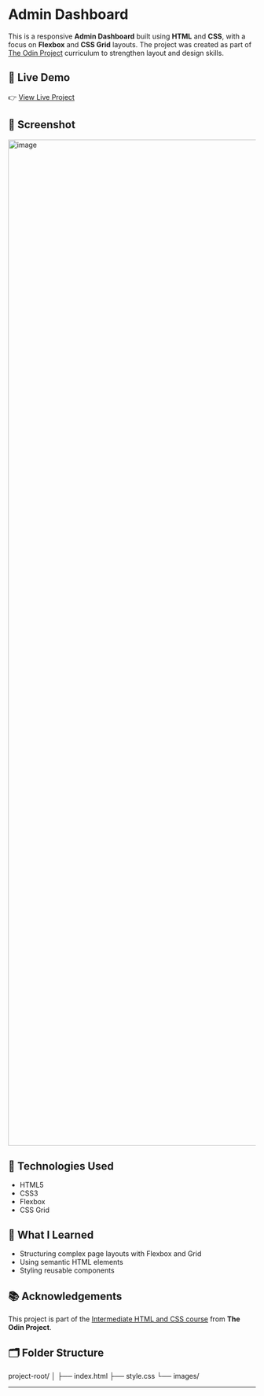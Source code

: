 # Admin Dashboard

This is a responsive **Admin Dashboard** built using **HTML** and **CSS**, with a focus on **Flexbox** and **CSS Grid** layouts. The project was created as part of [The Odin Project](https://www.theodinproject.com/) curriculum to strengthen layout and design skills.

## 🚀 Live Demo

👉 [View Live Project](https://fakhir96.github.io/Dashboard/)

## 📸 Screenshot

<img width="2880" height="2048" alt="image" src="https://github.com/user-attachments/assets/65d1c183-3e2e-427e-91b1-9d44973d11b3" />

## 🔧 Technologies Used

- HTML5
- CSS3
- Flexbox
- CSS Grid

## 🧠 What I Learned

- Structuring complex page layouts with Flexbox and Grid
- Using semantic HTML elements
- Styling reusable components

## 📚 Acknowledgements

This project is part of the [Intermediate HTML and CSS course](https://www.theodinproject.com/paths/full-stack-javascript/courses/intermediate-html-and-css) from **The Odin Project**.

## 🗂️ Folder Structure

project-root/
│
├── index.html
├── style.css
└── images/

---